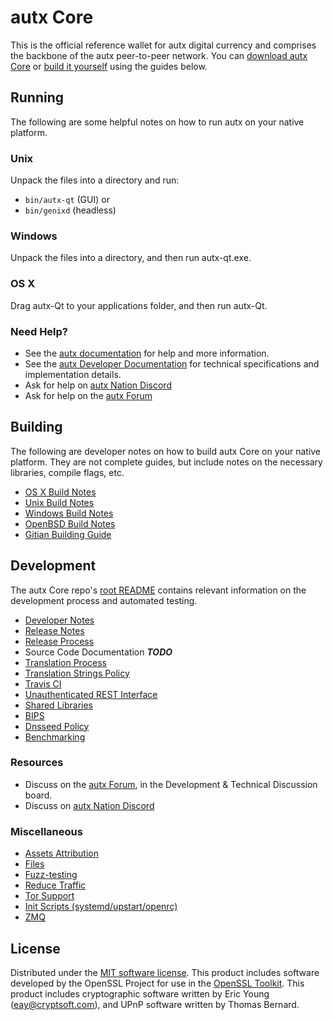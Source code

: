 autx Core
==========

This is the official reference wallet for autx digital currency and comprises the backbone of the autx peer-to-peer network. You can [download autx Core](https://www.autx.org/downloads/) or [build it yourself](#building) using the guides below.

Running
---------------------
The following are some helpful notes on how to run autx on your native platform.

### Unix

Unpack the files into a directory and run:

- `bin/autx-qt` (GUI) or
- `bin/genixd` (headless)

### Windows

Unpack the files into a directory, and then run autx-qt.exe.

### OS X

Drag autx-Qt to your applications folder, and then run autx-Qt.

### Need Help?

* See the [autx documentation](https://docs.autx.org)
for help and more information.
* See the [autx Developer Documentation](https://autx-docs.github.io/) 
for technical specifications and implementation details.
* Ask for help on [autx Nation Discord](http://genixchat.org)
* Ask for help on the [autx Forum](https://autx.org/forum)

Building
---------------------
The following are developer notes on how to build autx Core on your native platform. They are not complete guides, but include notes on the necessary libraries, compile flags, etc.

- [OS X Build Notes](build-osx.md)
- [Unix Build Notes](build-unix.md)
- [Windows Build Notes](build-windows.md)
- [OpenBSD Build Notes](build-openbsd.md)
- [Gitian Building Guide](gitian-building.md)

Development
---------------------
The autx Core repo's [root README](/README.md) contains relevant information on the development process and automated testing.

- [Developer Notes](developer-notes.md)
- [Release Notes](release-notes.md)
- [Release Process](release-process.md)
- Source Code Documentation ***TODO***
- [Translation Process](translation_process.md)
- [Translation Strings Policy](translation_strings_policy.md)
- [Travis CI](travis-ci.md)
- [Unauthenticated REST Interface](REST-interface.md)
- [Shared Libraries](shared-libraries.md)
- [BIPS](bips.md)
- [Dnsseed Policy](dnsseed-policy.md)
- [Benchmarking](benchmarking.md)

### Resources
* Discuss on the [autx Forum](https://autx.org/forum), in the Development & Technical Discussion board.
* Discuss on [autx Nation Discord](http://genixchat.org)

### Miscellaneous
- [Assets Attribution](assets-attribution.md)
- [Files](files.md)
- [Fuzz-testing](fuzzing.md)
- [Reduce Traffic](reduce-traffic.md)
- [Tor Support](tor.md)
- [Init Scripts (systemd/upstart/openrc)](init.md)
- [ZMQ](zmq.md)

License
---------------------
Distributed under the [MIT software license](/COPYING).
This product includes software developed by the OpenSSL Project for use in the [OpenSSL Toolkit](https://www.openssl.org/). This product includes
cryptographic software written by Eric Young ([eay@cryptsoft.com](mailto:eay@cryptsoft.com)), and UPnP software written by Thomas Bernard.
